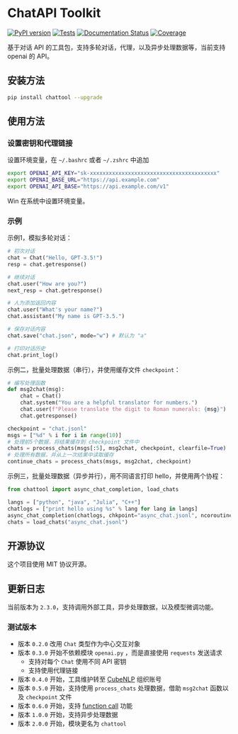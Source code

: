 # ChatAPI Toolkit
[![PyPI version](https://img.shields.io/pypi/v/chattool.svg)](https://pypi.python.org/pypi/chattool)
[![Tests](https://github.com/cubenlp/chattool/actions/workflows/test.yml/badge.svg)](https://github.com/cubenlp/chattool/actions/workflows/test.yml/)
[![Documentation Status](https://img.shields.io/badge/docs-github_pages-blue.svg)](https://apicall.wzhecnu.cn)
[![Coverage](https://codecov.io/gh/cubenlp/chattool/branch/master/graph/badge.svg)](https://codecov.io/gh/cubenlp/chattool)

<!-- 
[![Updates](https://pyup.io/repos/github/cubenlp/chattool/shield.svg)](https://pyup.io/repos/github/cubenlp/chattool/) 
-->

基于对话 API 的工具包，支持多轮对话，代理，以及异步处理数据等，当前支持 openai 的 API。

## 安装方法

```bash
pip install chattool --upgrade
```

## 使用方法

### 设置密钥和代理链接

设置环境变量，在 `~/.bashrc` 或者 `~/.zshrc` 中追加

```bash
export OPENAI_API_KEY="sk-xxxxxxxxxxxxxxxxxxxxxxxxxxxxxxxxxxxxxxxx"
export OPENAI_BASE_URL="https://api.example.com"
export OPENAI_API_BASE="https://api.example.com/v1"
```

Win 在系统中设置环境变量。

### 示例

示例1，模拟多轮对话：

```python
# 初次对话
chat = Chat("Hello, GPT-3.5!")
resp = chat.getresponse()

# 继续对话
chat.user("How are you?")
next_resp = chat.getresponse()

# 人为添加返回内容
chat.user("What's your name?")
chat.assistant("My name is GPT-3.5.")

# 保存对话内容
chat.save("chat.json", mode="w") # 默认为 "a"

# 打印对话历史
chat.print_log()
```

示例二，批量处理数据（串行），并使用缓存文件 `checkpoint`：

```python
# 编写处理函数
def msg2chat(msg):
    chat = Chat()
    chat.system("You are a helpful translator for numbers.")
    chat.user(f"Please translate the digit to Roman numerals: {msg}")
    chat.getresponse()

checkpoint = "chat.jsonl"
msgs = ["%d" % i for i in range(10)]
# 处理前5个数据，将结果缓存到 checkpoint 文件中
chats = process_chats(msgs[:5], msg2chat, checkpoint, clearfile=True)
# 处理所有数据，并从上一次结果中读取缓存
continue_chats = process_chats(msgs, msg2chat, checkpoint)
```

示例三，批量处理数据（异步并行），用不同语言打印 hello，并使用两个协程：

```python
from chattool import async_chat_completion, load_chats

langs = ["python", "java", "Julia", "C++"]
chatlogs = ["print hello using %s" % lang for lang in langs]
async_chat_completion(chatlogs, chkpoint="async_chat.jsonl", ncoroutines=2)
chats = load_chats("async_chat.jsonl")
```

## 开源协议

这个项目使用 MIT 协议开源。

## 更新日志

当前版本为 `2.3.0`，支持调用外部工具，异步处理数据，以及模型微调功能。

### 测试版本
- 版本 `0.2.0` 改用 `Chat` 类型作为中心交互对象
- 版本 `0.3.0` 开始不依赖模块 `openai.py` ，而是直接使用 `requests` 发送请求
    - 支持对每个 `Chat` 使用不同 API 密钥
    - 支持使用代理链接
- 版本 `0.4.0` 开始，工具维护转至 [CubeNLP](https://github.com/cubenlp) 组织账号
- 版本 `0.5.0` 开始，支持使用 `process_chats` 处理数据，借助 `msg2chat` 函数以及 `checkpoint` 文件
- 版本 `0.6.0` 开始，支持 [function call](https://platform.openai.com/docs/guides/gpt/function-calling) 功能
- 版本 `1.0.0` 开始，支持异步处理数据
- 版本 `2.0.0` 开始，模块更名为 `chattool`